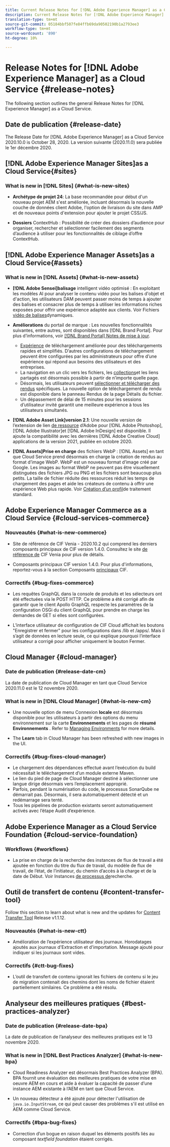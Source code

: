 ```yaml
---
title: Current Release Notes for [!DNL Adobe Experience Manager] as a Cloud Service.
description: Current Release Notes for [!DNL Adobe Experience Manager] as a Cloud Service.
translation-type: tm+mt
source-git-commit: 05184bbf507fe84ffb69da90502190b1a2793ee3
workflow-type: tm+mt
source-wordcount: '890'
ht-degree: 10%

---
```



# Release Notes for [!DNL Adobe Experience Manager] as a Cloud Service {#release-notes}

The following section outlines the general Release Notes for [!DNL Experience Manager] as a Cloud Service.

## Date de publication {#release-date}

The Release Date for [!DNL Adobe Experience Manager] as a Cloud Service 2020.10.0 is October 28, 2020.
La version suivante (2020.11.0) sera publiée le 1er décembre 2020.

## [!DNL Adobe Experience Manager Sites]as a Cloud Service{#sites}

### What is new in [!DNL Sites] {#what-is-new-sites}

<!-- add when release done: * **Core Components 2.12.0**: With Core Components being on auto-update, benefit from the latest improvements contributed by the community. See list of changes since 2.11.1: Release Notes -->

* **Archétype de projet 24**: La base recommandée pour début d&#39;un nouveau projet AEM s&#39;est améliorée, incluant désormais la nouvelle couche de données client Adobe, l&#39;option de livraison du site dans AMP et de nouveaux points d&#39;extension pour ajouter le projet CSS/JS.

* **Dossiers** ContextHub : Possibilité de créer des dossiers d’audience pour organiser, rechercher et sélectionner facilement des segments d’audience à utiliser pour les fonctionnalités de ciblage d’offre ContextHub.

## [!DNL Adobe Experience Manager Assets]as a Cloud Service{#assets}

### What is new in [!DNL Assets] {#what-is-new-assets}

* **[!DNL Adobe Sensei]balisage** intelligent vidéo optimisé : En exploitant les modèles AI pour analyser le contenu vidéo pour les balises d&#39;objet et d&#39;action, les utilisateurs DAM peuvent passer moins de temps à ajouter des balises et consacrer plus de temps à utiliser les informations riches exposées pour offrir une expérience adaptée aux clients. Voir Fichiers [vidéo de balises](/help/assets/smart-tags-video-assets.md)dynamiques.

* **Améliorations** du portail de marque : Les nouvelles fonctionnalités suivantes, entre autres, sont disponibles dans [!DNL Brand Portal]. Pour plus d’informations, voir [[!DNL Brand Portal] Notes de mise à jour](https://docs.adobe.com/content/help/en/experience-manager-brand-portal/using/introduction/brand-portal-release-notes.html).

   * [Expérience](https://docs.adobe.com/content/help/en/experience-manager-brand-portal/using/download/brand-portal-download-assets.html) de téléchargement améliorée pour des téléchargements rapides et simplifiés. D’autres configurations de téléchargement peuvent être configurées par les administrateurs pour offre d’une expérience qui répond aux besoins des utilisateurs et des entreprises.
   * La navigation en un clic vers les fichiers, les [collections](https://docs.adobe.com/content/help/en/experience-manager-brand-portal/using/share/brand-portal-share-collection.html)et les liens partagés est désormais possible à partir de n’importe quelle page.
   * Désormais, les utilisateurs peuvent [sélectionner et télécharger des rendus](https://docs.adobe.com/content/help/en/experience-manager-brand-portal/using/download/brand-portal-download-assets.html#download-assets-from-asset-details-page) spécifiques. La nouvelle option de téléchargement de rendu est disponible dans le panneau Rendus de la page Détails du fichier.
   * Un dépassement de délai de 15 minutes pour les sessions d’utilisateur invité garantit une meilleure expérience à tous les utilisateurs simultanés.

* **[!DNL Adobe Asset Link]version 2.1**: Une nouvelle version de l’extension de lien [de ressource](https://helpx.adobe.com/enterprise/admin-guide.html/enterprise/using/manage-assets-using-adobe-asset-link.ug.html) d’Adobe pour [!DNL Adobe Photoshop], [!DNL Adobe Illustrator]et [!DNL Adobe InDesign] est disponible. Il ajoute la compatibilité avec les dernières [!DNL Adobe Creative Cloud] applications de la version 2021, publiée en octobre 2020.

* **[!DNL Assets]Prise en charge** des fichiers WebP : [!DNL Assets] en tant que Cloud Service prend désormais en charge la création de rendus au format d’image WebP. WebP est un nouveau format d’image créé par Google. Les images au format WebP ne peuvent pas être visuellement distinguées des fichiers JPG ou PNG et les fichiers sont beaucoup plus petits. La taille de fichier réduite des ressources réduit les temps de chargement des pages et aide les créateurs de contenu à offrir une expérience Web plus rapide. Voir [Création d’un profil](/help/assets/asset-microservices-configure-and-use.md#create-standard-profile)de traitement standard.

## Adobe Experience Manager Commerce as a Cloud Service {#cloud-services-commerce}

### Nouveautés {#what-is-new-commerce}

* Site de référence de CIF Venia - 2020.10.2 qui comprend les derniers composants principaux de CIF version 1.4.0. Consultez le site [de référence de](https://github.com/adobe/aem-cif-guides-venia/releases/tag/venia-2020.10.2) CIF Venia pour plus de détails.

* Composants principaux CIF version 1.4.0. Pour plus d&#39;informations, reportez-vous à la section Composants [principaux](https://github.com/adobe/aem-core-cif-components/releases/tag/core-cif-components-reactor-1.4.0) CIF.

### Correctifs {#bug-fixes-commerce}

* Les requêtes GraphQL dans la console de produits et les sélecteurs ont été effectuées via le POST HTTP. Ce problème a été corrigé afin de garantir que le client Apollo GraphQL respecte les paramètres de la configuration OSGi du client GraphQL pour prendre en charge les demandes de GET si elles sont configurées.

* L’interface utilisateur de configuration de CIF Cloud affichait les boutons &quot;Enregistrer et fermer&quot; pour les configurations dans /lib et /apps/. Mais il s’agit de données en lecture seule, ce qui explique pourquoi l’interface utilisateur a corrigé pour afficher uniquement le bouton Fermer.


## Cloud Manager {#cloud-manager}

### Date de publication {#release-date-cm}

La date de publication de Cloud Manager en tant que Cloud Service 2020.11.0 est le 12 novembre 2020.

### What is new in [!DNL Cloud Manager] {#what-is-new-cm}

* Une nouvelle option de menu Connexion **locale** est désormais disponible pour les utilisateurs à partir des options du menu environnement sur la carte **Environnements** et les pages de **résumé Environnements** .
Refer to [Managing Environments](/help/implementing/cloud-manager/manage-environments.md##login-locally) for more details.

* The **Learn** tab in Cloud Manager has been refreshed with new images in the UI.

### Correctifs {#bug-fixes-cloud-manager}

* Le chargement des dépendances effectué avant l’exécution du build nécessitait le téléchargement d’un module externe Maven.
* Le lien du pied de page de Cloud Manager destiné à sélectionner une langue dirige désormais vers l’emplacement approprié.
* Parfois, pendant la numérisation du code, le processus SonarQube ne démarrait pas. Désormais, il sera automatiquement détecté et un redémarrage sera tenté.
* Tous les pipelines de production existants seront automatiquement activés avec l’étape Audit d’expérience.

## Adobe Experience Manager as a Cloud Service Foundation {#cloud-service-foundation}

### Workflows {#workflows}

* La prise en charge de la recherche des instances de flux de travail a été ajoutée en fonction du titre du flux de travail, du modèle de flux de travail, de l’état, de l’initiateur, du chemin d’accès à la charge et de la date de Début. Voir Instances [de processus de](https://docs.adobe.com/content/help/en/experience-manager-cloud-service/sites/administering/workflows-administering.html)recherche.

## Outil de transfert de contenu {#content-transfer-tool}

Follow this section to learn about what is new and the updates for [Content Transfer Tool](https://docs.adobe.com/content/help/en/experience-manager-cloud-service/moving/cloud-migration/content-transfer-tool/overview-content-transfer-tool.html) Release v1.1.12.

### Nouveautés {#what-is-new-ctt}

* Amélioration de l’expérience utilisateur des journaux. Horodatages ajoutés aux journaux d&#39;Extraction et d&#39;importation. Message ajouté pour indiquer si les journaux sont vides.

### Correctifs {#ctt-bug-fixes}

* L’outil de transfert de contenu ignorait les fichiers de contenu si le jeu de migration contenait des chemins dont les noms de fichier étaient partiellement similaires. Ce problème a été résolu.

## Analyseur des meilleures pratiques {#best-practices-analyzer}

### Date de publication {#release-date-bpa}

La date de publication de l’analyseur des meilleures pratiques est le 13 novembre 2020.

### What is new in [!DNL Best Practices Analyzer] {#what-is-new-bpa}

* Cloud Readiness Analyzer est désormais Best Practices Analyzer (BPA). BPA fournit une évaluation des meilleures pratiques de votre mise en oeuvre AEM en cours et aide à évaluer la capacité de passer d’une instance AEM existante à l’AEM en tant que Cloud Service.

* Un nouveau détecteur a été ajouté pour détecter l&#39;utilisation de `java.io.InputStream`, ce qui peut causer des problèmes s&#39;il est utilisé en AEM comme Cloud Service.

### Correctifs {#bpa-bug-fixes}

* Correction d’un bogue en raison duquel les éléments positifs liés au composant *textfield foundation* étaient corrigés.
